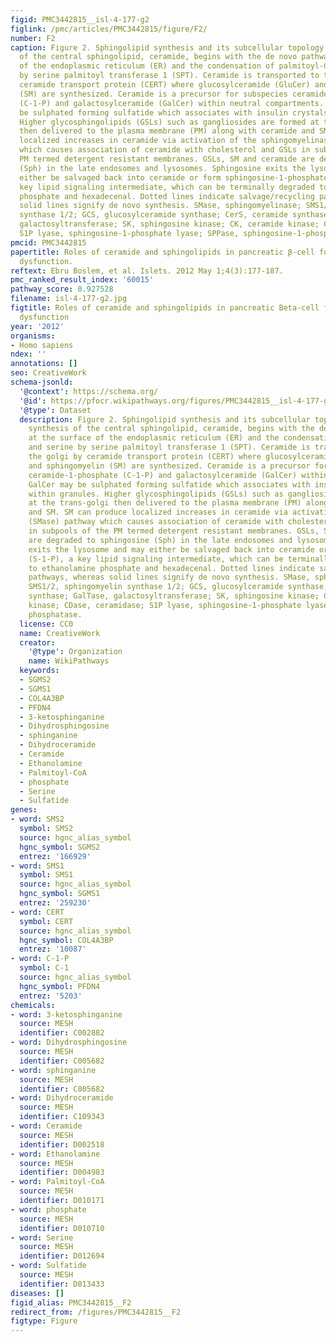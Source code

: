 ```yaml
---
figid: PMC3442815__isl-4-177-g2
figlink: /pmc/articles/PMC3442815/figure/F2/
number: F2
caption: Figure 2. Sphingolipid synthesis and its subcellular topology. The synthesis
  of the central sphingolipid, ceramide, begins with the de novo pathway at the surface
  of the endoplasmic reticulum (ER) and the condensation of palmitoyl-CoA and serine
  by serine palmitoyl transferase 1 (SPT). Ceramide is transported to the golgi by
  ceramide transport protein (CERT) where glucosylceramide (GluCer) and sphingomyelin
  (SM) are synthesized. Ceramide is a precursor for subspecies ceramide-1-phosphate
  (C-1-P) and galactosylceramide (GalCer) within neutral compartments. GalCer may
  be sulphated forming sulfatide which associates with insulin crystals within granules.
  Higher glycosphingolipids (GSLs) such as gangliosides are formed at the trans-golgi
  then delivered to the plasma membrane (PM) along with ceramide and SM. SM can produce
  localized increases in ceramide via activation of the sphingomyelinase (SMase) pathway
  which causes association of ceramide with cholesterol and GSLs in subpools of the
  PM termed detergent resistant membranes. GSLs, SM and ceramide are degraded to sphingosine
  (Sph) in the late endosomes and lysosomes. Sphingosine exits the lysosome and may
  either be salvaged back into ceramide or form sphingosine-1-phosphate (S-1-P), a
  key lipid signaling intermediate, which can be terminally degraded to ethanolamine
  phosphate and hexadecenal. Dotted lines indicate salvage/recycling pathways, whereas
  solid lines signify de novo synthesis. SMase, sphingomyelinase; SMS1/2, sphingomyelin
  synthase 1/2; GCS, glucosylceramide synthase; CerS, ceramide synthase; GalTase,
  galactosyltransferase; SK, sphingosine kinase; CK, ceramide kinase; CDase, ceramidase;
  S1P lyase, sphingosine-1-phosphate lyase; SPPase, sphingosine-1-phosphate phosphatase.
pmcid: PMC3442815
papertitle: Roles of ceramide and sphingolipids in pancreatic β-cell function and
  dysfunction.
reftext: Ebru Boslem, et al. Islets. 2012 May 1;4(3):177-187.
pmc_ranked_result_index: '60015'
pathway_score: 0.927528
filename: isl-4-177-g2.jpg
figtitle: Roles of ceramide and sphingolipids in pancreatic Beta-cell function and
  dysfunction
year: '2012'
organisms:
- Homo sapiens
ndex: ''
annotations: []
seo: CreativeWork
schema-jsonld:
  '@context': https://schema.org/
  '@id': https://pfocr.wikipathways.org/figures/PMC3442815__isl-4-177-g2.html
  '@type': Dataset
  description: Figure 2. Sphingolipid synthesis and its subcellular topology. The
    synthesis of the central sphingolipid, ceramide, begins with the de novo pathway
    at the surface of the endoplasmic reticulum (ER) and the condensation of palmitoyl-CoA
    and serine by serine palmitoyl transferase 1 (SPT). Ceramide is transported to
    the golgi by ceramide transport protein (CERT) where glucosylceramide (GluCer)
    and sphingomyelin (SM) are synthesized. Ceramide is a precursor for subspecies
    ceramide-1-phosphate (C-1-P) and galactosylceramide (GalCer) within neutral compartments.
    GalCer may be sulphated forming sulfatide which associates with insulin crystals
    within granules. Higher glycosphingolipids (GSLs) such as gangliosides are formed
    at the trans-golgi then delivered to the plasma membrane (PM) along with ceramide
    and SM. SM can produce localized increases in ceramide via activation of the sphingomyelinase
    (SMase) pathway which causes association of ceramide with cholesterol and GSLs
    in subpools of the PM termed detergent resistant membranes. GSLs, SM and ceramide
    are degraded to sphingosine (Sph) in the late endosomes and lysosomes. Sphingosine
    exits the lysosome and may either be salvaged back into ceramide or form sphingosine-1-phosphate
    (S-1-P), a key lipid signaling intermediate, which can be terminally degraded
    to ethanolamine phosphate and hexadecenal. Dotted lines indicate salvage/recycling
    pathways, whereas solid lines signify de novo synthesis. SMase, sphingomyelinase;
    SMS1/2, sphingomyelin synthase 1/2; GCS, glucosylceramide synthase; CerS, ceramide
    synthase; GalTase, galactosyltransferase; SK, sphingosine kinase; CK, ceramide
    kinase; CDase, ceramidase; S1P lyase, sphingosine-1-phosphate lyase; SPPase, sphingosine-1-phosphate
    phosphatase.
  license: CC0
  name: CreativeWork
  creator:
    '@type': Organization
    name: WikiPathways
  keywords:
  - SGMS2
  - SGMS1
  - COL4A3BP
  - PFDN4
  - 3-ketosphinganine
  - Dihydrosphingosine
  - sphinganine
  - Dihydroceramide
  - Ceramide
  - Ethanolamine
  - Palmitoyl-CoA
  - phosphate
  - Serine
  - Sulfatide
genes:
- word: SMS2
  symbol: SMS2
  source: hgnc_alias_symbol
  hgnc_symbol: SGMS2
  entrez: '166929'
- word: SMS1
  symbol: SMS1
  source: hgnc_alias_symbol
  hgnc_symbol: SGMS1
  entrez: '259230'
- word: CERT
  symbol: CERT
  source: hgnc_alias_symbol
  hgnc_symbol: COL4A3BP
  entrez: '10087'
- word: C-1-P
  symbol: C-1
  source: hgnc_alias_symbol
  hgnc_symbol: PFDN4
  entrez: '5203'
chemicals:
- word: 3-ketosphinganine
  source: MESH
  identifier: C002882
- word: Dihydrosphingosine
  source: MESH
  identifier: C005682
- word: sphinganine
  source: MESH
  identifier: C005682
- word: Dihydroceramide
  source: MESH
  identifier: C109343
- word: Ceramide
  source: MESH
  identifier: D002518
- word: Ethanolamine
  source: MESH
  identifier: D004983
- word: Palmitoyl-CoA
  source: MESH
  identifier: D010171
- word: phosphate
  source: MESH
  identifier: D010710
- word: Serine
  source: MESH
  identifier: D012694
- word: Sulfatide
  source: MESH
  identifier: D013433
diseases: []
figid_alias: PMC3442815__F2
redirect_from: /figures/PMC3442815__F2
figtype: Figure
---
```

